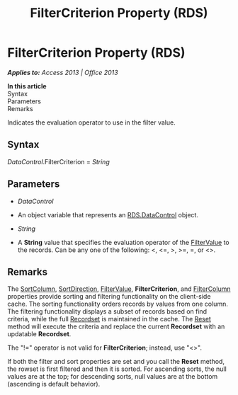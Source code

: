 ﻿---
title: FilterCriterion Property (RDS)
TOCTitle: FilterCriterion Property (RDS)
ms:assetid: 51e6cb64-a404-114e-8e1a-0744cceeec3e
ms:mtpsurl: https://msdn.microsoft.com/en-us/library/JJ249267(v=office.15)
ms:contentKeyID: 48544834
ms.date: 09/18/2015
mtps_version: v=office.15
---

# FilterCriterion Property (RDS)


_**Applies to:** Access 2013 | Office 2013_

**In this article**  
Syntax  
Parameters  
Remarks  

Indicates the evaluation operator to use in the filter value.

## Syntax

*DataControl*.FilterCriterion = *String*

## Parameters

  - *DataControl*

  - An object variable that represents an [RDS.DataControl](datacontrol-object-rds.md) object.

  - *String*

  - A **String** value that specifies the evaluation operator of the [FilterValue](filtervalue-property-rds.md) to the records. Can be any one of the following: \<, \<=, \>, \>=, =, or \<\>.

## Remarks

The [SortColumn](sortcolumn-property-rds.md), [SortDirection](sortdirection-property-rds.md), [FilterValue](filtervalue-property-rds.md), **FilterCriterion**, and [FilterColumn](filtercolumn-property-rds.md) properties provide sorting and filtering functionality on the client-side cache. The sorting functionality orders records by values from one column. The filtering functionality displays a subset of records based on find criteria, while the full [Recordset](recordset-object-ado.md) is maintained in the cache. The [Reset](reset-method-rds.md) method will execute the criteria and replace the current **Recordset** with an updatable **Recordset**.

The "\!=" operator is not valid for **FilterCriterion**; instead, use "\<\>".

If both the filter and sort properties are set and you call the **Reset** method, the rowset is first filtered and then it is sorted. For ascending sorts, the null values are at the top; for descending sorts, null values are at the bottom (ascending is default behavior).

